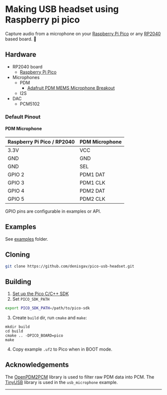 # Making USB headset using Raspberry pi pico

Capture audio from a microphone on your [Raspberry Pi Pico](https://www.raspberrypi.org/products/raspberry-pi-pico/) or any [RP2040](https://www.raspberrypi.org/products/rp2040/) based board. 🎤


## Hardware

 * RP2040 board
   * [Raspberry Pi Pico](https://www.raspberrypi.org/products/raspberry-pi-pico/)
 * Microphones
   * PDM
     * [Adafruit PDM MEMS Microphone Breakout](https://www.adafruit.com/product/3492)
   * I2S
 * DAC
   * PCM5102

### Default Pinout

#### PDM Microphone

| Raspberry Pi Pico / RP2040 | PDM Microphone |
| --- | --- |
| 3.3V | VCC |
| GND | GND |
| GND | SEL |
| GPIO 2 | PDM1 DAT |
| GPIO 3 | PDM1 CLK |
| GPIO 4 | PDM2 DAT |
| GPIO 5 | PDM2 CLK |


GPIO pins are configurable in examples or API.

## Examples

See [examples](examples/) folder.


## Cloning

```sh
git clone https://github.com/denisgav/pico-usb-headset.git
```

## Building

1. [Set up the Pico C/C++ SDK](https://datasheets.raspberrypi.org/pico/getting-started-with-pico.pdf)
2. Set `PICO_SDK_PATH`
```sh
export PICO_SDK_PATH=/path/to/pico-sdk
```
3. Create `build` dir, run `cmake` and `make`:
```
mkdir build
cd build
cmake .. -DPICO_BOARD=pico
make
```
4. Copy example `.uf2` to Pico when in BOOT mode.


## Acknowledgements

The [OpenPDM2PCM](https://os.mbed.com/teams/ST/code/X_NUCLEO_CCA02M1//file/53f8b511f2a1/Middlewares/OpenPDM2PCM/) library is used to filter raw PDM data into PCM. The [TinyUSB](https://github.com/hathach/tinyusb) library is used in the `usb_microphone` example.

---
